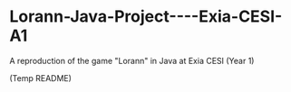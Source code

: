 # Lorann-Java-Project----Exia-CESI-A1
A reproduction of the game "Lorann" in Java at Exia CESI (Year 1)

(Temp README)
